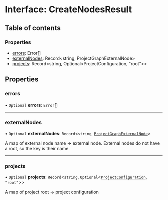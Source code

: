 # Interface: CreateNodesResult

## Table of contents

### Properties

- [errors](../../devkit/documents/CreateNodesResult#errors): Error[]
- [externalNodes](../../devkit/documents/CreateNodesResult#externalnodes): Record<string, ProjectGraphExternalNode>
- [projects](../../devkit/documents/CreateNodesResult#projects): Record<string, Optional<ProjectConfiguration, "root">>

## Properties

### errors

• `Optional` **errors**: `Error`[]

---

### externalNodes

• `Optional` **externalNodes**: `Record`\<`string`, [`ProjectGraphExternalNode`](../../devkit/documents/ProjectGraphExternalNode)\>

A map of external node name -> external node. External nodes do not have a root, so the key is their name.

---

### projects

• `Optional` **projects**: `Record`\<`string`, `Optional`\<[`ProjectConfiguration`](../../devkit/documents/ProjectConfiguration), `"root"`\>\>

A map of project root -> project configuration
